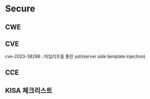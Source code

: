 # Secure 
## CWE
## CVE
cve-2023-38286 : 타임리프를 통한 ssti(server side template injection)
## CCE
## KISA 체크리스트
